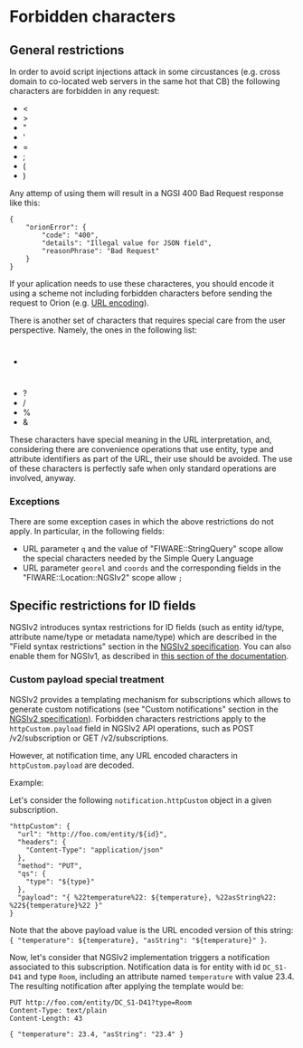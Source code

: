 # Forbidden characters

## General restrictions

In order to avoid script injections attack in some circustances (e.g.
cross domain to co-located web servers in the same hot that CB) the
following characters are forbidden in any request:

-   &lt;
-   &gt;
-   "
-   '
-   =
-   ;
-   (
-   )

Any attemp of using them will result in a NGSI 400 Bad Request response
like this:

    {
        "orionError": {
            "code": "400",
            "details": "Illegal value for JSON field",
            "reasonPhrase": "Bad Request"
        }
    }

If your aplication needs to use these characteres, you should encode it
using a scheme not including forbidden characters before sending the
request to Orion (e.g. [URL
encoding](http://www.degraeve.com/reference/urlencoding.php)).

There is another set of characters that requires special care from the 
user perspective. Namely, the ones in the following list:

-   #
-   ?
-   /
-   %
-   &

These characters have special meaning in the URL interpretation, and, 
considering there are convenience operations that use entity, type and
attribute identifiers as part of the URL, their use should be avoided. 
The use of these characters is perfectly safe when only standard operations
are involved, anyway. 

### Exceptions

There are some exception cases in which the above restrictions do not apply. In particular, in the following fields:

* URL parameter `q` and the value of "FIWARE::StringQuery" scope allow the special characters needed by the Simple Query Language
* URL parameter `georel` and `coords` and the corresponding fields in the "FIWARE::Location::NGSIv2" scope allow `;`

## Specific restrictions for ID fields

NGSIv2 introduces syntax restrictions for ID fields (such as entity id/type, attribute name/type
or metadata name/type) which are described in the "Field syntax restrictions" section in the
[NGSIv2 specification](http://telefonicaid.github.io/fiware-orion/api/v2/stable). You can also
enable them for NGSIv1, as described in [this section of the documentation](v1_v2_coexistence.md#checking-id-fields).

### Custom payload special treatment

NGSIv2 provides a templating mechanism for subscriptions which allows to generate custom notifications
(see "Custom notifications" section in
the [NGSIv2 specification](http://telefonicaid.github.io/fiware-orion/api/v2/stable)). Forbidden
characters restrictions apply to the `httpCustom.payload` field in NGSIv2 API operations, such as
POST /v2/subscription or GET /v2/subscriptions.

However, at notification time, any URL encoded characters in `httpCustom.payload` are decoded.

Example:

Let's consider the following `notification.httpCustom` object in a given subscription.

```
"httpCustom": {
  "url": "http://foo.com/entity/${id}",
  "headers": {
    "Content-Type": "application/json"
  },
  "method": "PUT",
  "qs": {
    "type": "${type}"
  },
  "payload": "{ %22temperature%22: ${temperature}, %22asString%22: %22${temperature}%22 }"
}
```

Note that the above payload value is the URL encoded version of this string:
`{ "temperature": ${temperature}, "asString": "${temperature}" }`.

Now, let's consider that NGSIv2 implementation triggers a notification associated to this subscription.
Notification data is for entity with id `DC_S1-D41` and type `Room`, including an attribute named
`temperature` with value 23.4. The resulting notification after applying the template would be:

```
PUT http://foo.com/entity/DC_S1-D41?type=Room
Content-Type: text/plain
Content-Length: 43

{ "temperature": 23.4, "asString": "23.4" }
```
